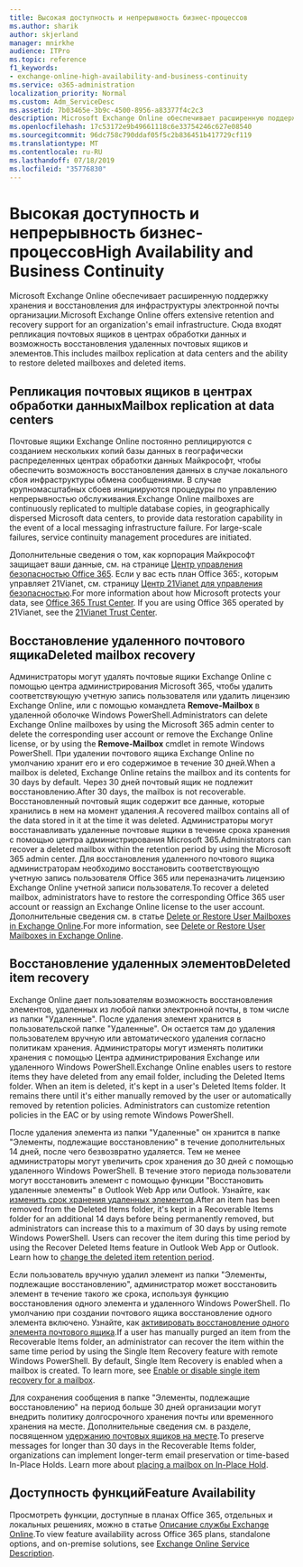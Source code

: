 ```yaml
---
title: Высокая доступность и непрерывность бизнес-процессов
ms.author: sharik
author: skjerland
manager: mnirkhe
audience: ITPro
ms.topic: reference
f1_keywords:
- exchange-online-high-availability-and-business-continuity
ms.service: o365-administration
localization_priority: Normal
ms.custom: Adm_ServiceDesc
ms.assetid: 7b03465e-3b9c-4500-8956-a83377f4c2c3
description: Microsoft Exchange Online обеспечивает расширенную поддержку хранения и восстановления для инфраструктуры электронной почты организации. Сюда входят репликация почтовых ящиков в центрах обработки данных и возможность восстановления удаленных почтовых ящиков и элементов.
ms.openlocfilehash: 17c53172e9b49661118c6e33754246c627e08540
ms.sourcegitcommit: 96dc758c790ddaf05f5c2b836451b417729cf119
ms.translationtype: MT
ms.contentlocale: ru-RU
ms.lasthandoff: 07/18/2019
ms.locfileid: "35776830"
---
```

# <a name="high-availability-and-business-continuity"></a><span data-ttu-id="1d21e-104">Высокая доступность и непрерывность бизнес-процессов</span><span class="sxs-lookup"><span data-stu-id="1d21e-104">High Availability and Business Continuity</span></span>

<span data-ttu-id="1d21e-105">Microsoft Exchange Online обеспечивает расширенную поддержку хранения и восстановления для инфраструктуры электронной почты организации.</span><span class="sxs-lookup"><span data-stu-id="1d21e-105">Microsoft Exchange Online offers extensive retention and recovery support for an organization's email infrastructure.</span></span> <span data-ttu-id="1d21e-106">Сюда входят репликация почтовых ящиков в центрах обработки данных и возможность восстановления удаленных почтовых ящиков и элементов.</span><span class="sxs-lookup"><span data-stu-id="1d21e-106">This includes mailbox replication at data centers and the ability to restore deleted mailboxes and deleted items.</span></span>
  
## <a name="mailbox-replication-at-data-centers"></a><span data-ttu-id="1d21e-107">Репликация почтовых ящиков в центрах обработки данных</span><span class="sxs-lookup"><span data-stu-id="1d21e-107">Mailbox replication at data centers</span></span>

<span data-ttu-id="1d21e-p103">Почтовые ящики Exchange Online постоянно реплицируются с созданием нескольких копий базы данных в географически распределенных центрах обработки данных Майкрософт, чтобы обеспечить возможность восстановления данных в случае локального сбоя инфраструктуры обмена сообщениями. В случае крупномасштабных сбоев инициируются процедуры по управлению непрерывностью обслуживания.</span><span class="sxs-lookup"><span data-stu-id="1d21e-p103">Exchange Online mailboxes are continuously replicated to multiple database copies, in geographically dispersed Microsoft data centers, to provide data restoration capability in the event of a local messaging infrastructure failure. For large-scale failures, service continuity management procedures are initiated.</span></span>
  
<span data-ttu-id="1d21e-p104">Дополнительные сведения о том, как корпорация Майкрософт защищает ваши данные, см. на странице [Центр управления безопасностью Office 365](https://go.microsoft.com/fwlink/p/?LinkId=299135). Если у вас есть план Office 365:, которым управляет 21Vianet, см. страницу [Центр 21Vianet для управления безопасностью](http://www.21vbluecloud.com/office365/trustcenter/onlineservices.mdl).</span><span class="sxs-lookup"><span data-stu-id="1d21e-p104">For more information about how Microsoft protects your data, see [Office 365 Trust Center](https://go.microsoft.com/fwlink/p/?LinkId=299135). If you are using Office 365 operated by 21Vianet, see the [21Vianet Trust Center](http://www.21vbluecloud.com/office365/trustcenter/onlineservices.mdl).</span></span>
  
## <a name="deleted-mailbox-recovery"></a><span data-ttu-id="1d21e-112">Восстановление удаленного почтового ящика</span><span class="sxs-lookup"><span data-stu-id="1d21e-112">Deleted mailbox recovery</span></span>

<span data-ttu-id="1d21e-113">Администраторы могут удалять почтовые ящики Exchange Online с помощью центра администрирования Microsoft 365, чтобы удалить соответствующую учетную запись пользователя или удалить лицензию Exchange Online, или с помощью командлета **Remove-Mailbox** в удаленной оболочке Windows PowerShell.</span><span class="sxs-lookup"><span data-stu-id="1d21e-113">Administrators can delete Exchange Online mailboxes by using the Microsoft 365 admin center to delete the corresponding user account or remove the Exchange Online license, or by using the **Remove-Mailbox** cmdlet in remote Windows PowerShell.</span></span> <span data-ttu-id="1d21e-114">При удалении почтового ящика Exchange Online по умолчанию хранит его и его содержимое в течение 30 дней.</span><span class="sxs-lookup"><span data-stu-id="1d21e-114">When a mailbox is deleted, Exchange Online retains the mailbox and its contents for 30 days by default.</span></span> <span data-ttu-id="1d21e-115">Через 30 дней почтовый ящик не подлежит восстановлению.</span><span class="sxs-lookup"><span data-stu-id="1d21e-115">After 30 days, the mailbox is not recoverable.</span></span> <span data-ttu-id="1d21e-116">Восстановленный почтовый ящик содержит все данные, которые хранились в нем на момент удаления.</span><span class="sxs-lookup"><span data-stu-id="1d21e-116">A recovered mailbox contains all of the data stored in it at the time it was deleted.</span></span> <span data-ttu-id="1d21e-117">Администраторы могут восстанавливать удаленные почтовые ящики в течение срока хранения с помощью центра администрирования Microsoft 365.</span><span class="sxs-lookup"><span data-stu-id="1d21e-117">Administrators can recover a deleted mailbox within the retention period by using the Microsoft 365 admin center.</span></span> <span data-ttu-id="1d21e-118">Для восстановления удаленного почтового ящика администраторам необходимо восстановить соответствующую учетную запись пользователя Office 365 или переназначить лицензию Exchange Online учетной записи пользователя.</span><span class="sxs-lookup"><span data-stu-id="1d21e-118">To recover a deleted mailbox, administrators have to restore the corresponding Office 365 user account or reassign an Exchange Online license to the user account.</span></span> <span data-ttu-id="1d21e-119">Дополнительные сведения см. в статье [Delete or Restore User Mailboxes in Exchange Online](https://go.microsoft.com/fwlink/p/?LinkId=286992).</span><span class="sxs-lookup"><span data-stu-id="1d21e-119">For more information, see [Delete or Restore User Mailboxes in Exchange Online](https://go.microsoft.com/fwlink/p/?LinkId=286992).</span></span>
  
## <a name="deleted-item-recovery"></a><span data-ttu-id="1d21e-120">Восстановление удаленных элементов</span><span class="sxs-lookup"><span data-stu-id="1d21e-120">Deleted item recovery</span></span>

<span data-ttu-id="1d21e-p106">Exchange Online дает пользователям возможность восстановления элементов, удаленных из любой папки электронной почты, в том числе из папки "Удаленные". После удаления элемент хранится в пользовательской папке "Удаленные". Он остается там до удаления пользователем вручную или автоматического удаления согласно политикам хранения. Администраторы могут изменять политики хранения с помощью Центра администрирования Exchange или удаленного Windows PowerShell.</span><span class="sxs-lookup"><span data-stu-id="1d21e-p106">Exchange Online enables users to restore items they have deleted from any email folder, including the Deleted Items folder. When an item is deleted, it's kept in a user's Deleted Items folder. It remains there until it's either manually removed by the user or automatically removed by retention policies. Administrators can customize retention policies in the EAC or by using remote Windows PowerShell.</span></span>
  
<span data-ttu-id="1d21e-p107">После удаления элемента из папки "Удаленные" он хранится в папке "Элементы, подлежащие восстановлению" в течение дополнительных 14 дней, после чего безвозвратно удаляется. Тем не менее администраторы могут увеличить срок хранения до 30 дней с помощью удаленного Windows PowerShell. В течение этого периода пользователи могут восстановить элемент с помощью функции "Восстановить удаленные элементы" в Outlook Web App или Outlook. Узнайте, как [изменить срок хранения удаленных элементов](https://go.microsoft.com/fwlink/p/?LinkId=286940).</span><span class="sxs-lookup"><span data-stu-id="1d21e-p107">After an item has been removed from the Deleted Items folder, it's kept in a Recoverable Items folder for an additional 14 days before being permanently removed, but administrators can increase this to a maximum of 30 days by using remote Windows PowerShell. Users can recover the item during this time period by using the Recover Deleted Items feature in Outlook Web App or Outlook. Learn how to [change the deleted item retention period](https://go.microsoft.com/fwlink/p/?LinkId=286940).</span></span>
  
<span data-ttu-id="1d21e-p108">Если пользователь вручную удалил элемент из папки "Элементы, подлежащие восстановлению", администратор может восстановить элемент в течение такого же срока, используя функцию восстановления одного элемента и удаленного Windows PowerShell. По умолчанию при создании почтового ящика восстановление одного элемента включено. Узнайте, как [активировать восстановление одного элемента почтового ящика](https://go.microsoft.com/fwlink/p/?LinkID=286941).</span><span class="sxs-lookup"><span data-stu-id="1d21e-p108">If a user has manually purged an item from the Recoverable Items folder, an administrator can recover the item within the same time period by using the Single Item Recovery feature with remote Windows PowerShell. By default, Single Item Recovery is enabled when a mailbox is created. To learn more, see [Enable or disable single item recovery for a mailbox](https://go.microsoft.com/fwlink/p/?LinkID=286941).</span></span>
  
<span data-ttu-id="1d21e-p109">Для сохранения сообщения в папке "Элементы, подлежащие восстановлению" на период больше 30 дней организации могут внедрить политику долгосрочного хранения почты или временного хранения на месте. Дополнительные сведения см. в разделе, посвященном [удержанию почтовых ящиков на месте](https://go.microsoft.com/fwlink/p/?LinkId=271746).</span><span class="sxs-lookup"><span data-stu-id="1d21e-p109">To preserve messages for longer than 30 days in the Recoverable Items folder, organizations can implement longer-term email preservation or time-based In-Place Holds. Learn more about [placing a mailbox on In-Place Hold](https://go.microsoft.com/fwlink/p/?LinkId=271746).</span></span>
  
## <a name="feature-availability"></a><span data-ttu-id="1d21e-133">Доступность функций</span><span class="sxs-lookup"><span data-stu-id="1d21e-133">Feature Availability</span></span>

<span data-ttu-id="1d21e-134">Просмотреть функции, доступные в планах Office 365, отдельных и локальных решениях, можно в статье [Описание службы Exchange Online](exchange-online-service-description.md).</span><span class="sxs-lookup"><span data-stu-id="1d21e-134">To view feature availability across Office 365 plans, standalone options, and on-premise solutions, see [Exchange Online Service Description](exchange-online-service-description.md).</span></span>
  

